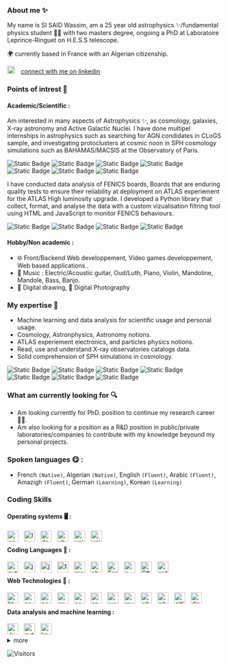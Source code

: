 ### About me ✨

My name is SI SAID Wassim, am a 25 year old astrophysics ✨/fundamental physics student 👨‍🎓 with two masters degree, ongoing a PhD at Laboratoire Leprince-Ringuet on H.E.S.S telescope.

🌍 currently based in France with an Algerian citizenship.

<a href="https://www.linkedin.com/in/wasisaid/"><img  alt="linkedin" width="18px" style="padding-right:10px" src="https://cdn.jsdelivr.net/gh/devicons/devicon/icons/linkedin/linkedin-original.svg" /></a> [connect with me on linkedin](https://www.linkedin.com/in/wasisaid/)

### Points of intrest 💫
#### Academic/Scientific :
Am interested in many aspects of Astrophysics ✨, as cosmology, galaxies, X-ray astronomy and Active Galactic Nuclei. I have done multipel internships in astrophysics such as searching for AGN condidates in CLoGS sample, and investigating protoclusters at cosmic noon in SPH cosmology simulations such as BAHAMAS/MACSIS at the Observatory of Paris.

![Static Badge](https://img.shields.io/badge/Extragalactic_astrophysics-blue) ![Static Badge](https://img.shields.io/badge/Galaxies_formation_and_evolution-blue) ![Static Badge](https://img.shields.io/badge/Galaxy_clusters-blue) ![Static Badge](https://img.shields.io/badge/X--ray_astrophysics-blue) ![Static Badge](https://img.shields.io/badge/Galaxy_formation_and_evolution-blue) ![Static Badge](https://img.shields.io/badge/Cosmology-blue) ![Static Badge](https://img.shields.io/badge/Cosmology_simulations-blue)

I have conducted data analysis of FENICS boards, Boards that are enduring quality tests to ensure their reliability at deployment on ATLAS experiement for the ATLAS High luminosity upgrade. I developed a Python library that collect, format, and analyse the data with a custom vizualisation filtring tool using HTML and JavaScript to monitor FENICS behaviours.

![Static Badge](https://img.shields.io/badge/ATLAS_experiment-blue) ![Static Badge](https://img.shields.io/badge/Large_Hadronic_Collider-blue) ![Static Badge](https://img.shields.io/badge/Particle_physics-blue) ![Static Badge](https://img.shields.io/badge/Accelerators_physics-blue)

#### Hobby/Non academic :
* 🌐 Front/Backend Web developpement, Video games developpement, Web based applications .
* 🎵 Music : Electric/Acoustic guitar, Oud/Luth, Piano, Violin, Mandoline, Mandole, Bass, Banjo.
* 🎨 Digital drawing, 📸 Digital Photography

### My expertise 🧠
* Machine learning and data analysis for scientific usage and personal usage.
* Cosmology, Astronphysics, Astronomy notions.
* ATLAS experiement electronics, and particles physics notions.
* Read, use and understand X-ray observatories catalogs data.
* Solid comprehension of SPH simulations in cosmology.

![Static Badge](https://img.shields.io/badge/Chandra--X-User-blue?labelColor=202a43&color=grey) ![Static Badge](https://img.shields.io/badge/XMM--Newton-User-blue?labelColor=643c44&color=grey) ![Static Badge](https://img.shields.io/badge/FIRST--VLA-User-blue?labelColor=003366&color=grey) ![Static Badge](https://img.shields.io/badge/AllWISE-User-blue?labelColor=f80022&color=grey) ![Static Badge](https://img.shields.io/badge/MACSIS-User-blue?labelColor=6b2c90&color=grey) ![Static Badge](https://img.shields.io/badge/BAHAMAS-User-blue?labelColor=5faacd&color=grey) ![Static Badge](https://img.shields.io/badge/CLoGS-User-blue?labelColor=f7f7f7&color=grey)


### What am currently looking for 🔍

* Am looking currently for PhD. position to continue my research career👨‍🔬.
* Am also looking for a position as a R&D position in public/private laboratories/companies to contribute with my knowledge beyound my personal projects.

### Spoken languages 😋 :
* French `(Native)`, Algerian `(Native)`, English `(Fluent)`, Arabic `(Fluent)`, Amazigh `(Fluent)`, German `(Learning)`, Korean `(Learning)`

### Coding Skills 
#### Operating systems 🖥 :
<div aligh="center">
<img  align="left" alt="windows" width="26px" style="padding-right:10px"  src="https://cdn.jsdelivr.net/gh/devicons/devicon/icons/windows8/windows8-original.svg" />
<img align="left" alt="linux" width="26px" style="padding-right:10px" src="https://cdn.jsdelivr.net/gh/devicons/devicon/icons/linux/linux-original.svg" />
<img  align="left" alt="debian" width="26px" style="padding-right:10px" src="https://cdn.jsdelivr.net/gh/devicons/devicon/icons/debian/debian-original.svg" />
<img  align="left" alt="ubuntu" width="26px" style="padding-right:10px" src="https://cdn.jsdelivr.net/gh/devicons/devicon/icons/ubuntu/ubuntu-plain.svg" />
<img  align="left" alt="unix" width="26px" style="padding-right:10px" src="https://cdn.jsdelivr.net/gh/devicons/devicon/icons/unix/unix-original.svg" />
<img align="left" alt="unix" width="26px" style="padding-right:10px" src="https://cdn.jsdelivr.net/gh/devicons/devicon/icons/bash/bash-original.svg" />
</div>
&nbsp;
&nbsp;

#### Coding Languages 💾 :
<img align="left" alt="python" width="26px" style="padding-right:10px" src="https://cdn.jsdelivr.net/gh/devicons/devicon/icons/python/python-original.svg" />
<img align="left" alt="java" width="26px" style="padding-right:10px"  src="https://cdn.jsdelivr.net/gh/devicons/devicon/icons/java/java-original.svg" />
<img  align="left" alt="javascript" width="26px" style="padding-right:10px"  src="https://cdn.jsdelivr.net/gh/devicons/devicon/icons/javascript/javascript-original.svg" />
<img  align="left" alt="typescript" width="26px" style="padding-right:10px"  src="https://cdn.jsdelivr.net/gh/devicons/devicon/icons/typescript/typescript-original.svg" />
<img align="left" alt="matlab" width="26px" style="padding-right:10px"  src="https://cdn.jsdelivr.net/gh/devicons/devicon/icons/matlab/matlab-original.svg" />
<img  align="left" alt="php" width="26px" style="padding-right:10px" src="https://cdn.jsdelivr.net/gh/devicons/devicon/icons/php/php-original.svg" />
<img align="left" alt="Fortran90" width="26px" style="padding-right:10px" src="https://upload.wikimedia.org/wikipedia/commons/b/b8/Fortran_logo.svg" />
<img align="left" alt="c++" width="26px" style="padding-right:10px" src="https://cdn.jsdelivr.net/gh/devicons/devicon/icons/cplusplus/cplusplus-original.svg" />
<img  align="left" alt="C#" width="26px" style="padding-right:10px"  src="https://cdn.jsdelivr.net/gh/devicons/devicon/icons/csharp/csharp-original.svg" />
<img align="left" alt="arduino" width="26px" style="padding-right:10px" src="https://cdn.jsdelivr.net/gh/devicons/devicon/icons/arduino/arduino-original-wordmark.svg" />

&nbsp;
&nbsp;

#### Web Technologies 💾 :
<img  align="left" alt="html" width="26px" style="padding-right:10px"  src="https://cdn.jsdelivr.net/gh/devicons/devicon/icons/html5/html5-original.svg" />
<img  align="left" alt="css" width="26px" style="padding-right:10px" src="https://cdn.jsdelivr.net/gh/devicons/devicon/icons/css3/css3-original.svg" />
<img align="left" alt="nodejs" width="26px" style="padding-right:10px" src="https://cdn.jsdelivr.net/gh/devicons/devicon/icons/nodejs/nodejs-original.svg" />
<img align="left" alt="express" width="26px" style="padding-right:10px" src="https://cdn.jsdelivr.net/gh/devicons/devicon/icons/express/express-original.svg" />
<img align="left" alt="scketio" width="26px" style="padding-right:10px"  src="https://cdn.jsdelivr.net/gh/devicons/devicon/icons/socketio/socketio-original.svg" />
<img align="left" alt="apache" width="26px" style="padding-right:10px"  src="https://cdn.jsdelivr.net/gh/devicons/devicon/icons/apache/apache-original.svg" />
<img align="left" alt="wordpress" width="26px" style="padding-right:10px" src="https://cdn.jsdelivr.net/gh/devicons/devicon/icons/wordpress/wordpress-original.svg" />
<img   align="left" alt="mysql" width="26px" style="padding-right:10px"  src="https://cdn.jsdelivr.net/gh/devicons/devicon/icons/mysql/mysql-original.svg" />
<img  align="left" alt="git" width="26px" style="padding-right:10px"  src="https://cdn.jsdelivr.net/gh/devicons/devicon/icons/git/git-original.svg" />
<img  align="left" alt="github" width="26px" style="padding-right:10px"  src="https://cdn.jsdelivr.net/gh/devicons/devicon/icons/github/github-original.svg" />
<img  align="left" alt="gitlab" width="26px" style="padding-right:10px"  src="https://cdn.jsdelivr.net/gh/devicons/devicon/icons/gitlab/gitlab-original.svg" />
<img align="left" alt="discordjs" width="26px" style="padding-right:10px" src="https://cdn.jsdelivr.net/gh/devicons/devicon/icons/discordjs/discordjs-original.svg" />

&nbsp;
&nbsp;


#### Data analysis and machine learning :
<img align="left" alt="JupyterNotebook" width="26px" style="padding-right:10px" src="https://cdn.jsdelivr.net/gh/devicons/devicon/icons/jupyter/jupyter-original-wordmark.svg" />
<img align="left" alt="pytorch" width="26px" style="padding-right:10px" src="https://cdn.jsdelivr.net/gh/devicons/devicon/icons/pytorch/pytorch-original.svg" />
<img  align="left" alt="kaggle" width="26px" style="padding-right:10px"  src="https://cdn.jsdelivr.net/gh/devicons/devicon/icons/kaggle/kaggle-original.svg" />


&nbsp;
&nbsp;


<details>
<summary>more</summary>
<h4>Other tools 💾 :</h4> 
<img  align="left" alt="Markdowns" width="26px" style="padding-right:10px" src="https://cdn.jsdelivr.net/gh/devicons/devicon/icons/markdown/markdown-original.svg" />
<img  align="left" alt="vscode" width="26px" style="padding-right:10px"  src="https://cdn.jsdelivr.net/gh/devicons/devicon/icons/vscode/vscode-original.svg" />
<img  align="left" alt="latex" width="26px" style="padding-right:10px" src="https://cdn.jsdelivr.net/gh/devicons/devicon/icons/latex/latex-original.svg" />
<img  align="left" alt="photoshop" width="26px" style="padding-right:10px"  src="https://cdn.jsdelivr.net/gh/devicons/devicon/icons/photoshop/photoshop-plain.svg" />
<img   align="left" alt="unity" width="26px" style="padding-right:10px"  src="https://cdn.jsdelivr.net/gh/devicons/devicon/icons/unity/unity-original.svg" />
<img  align="left" alt="docker" width="26px" style="padding-right:10px"  src="https://cdn.jsdelivr.net/gh/devicons/devicon/icons/docker/docker-original.svg" />
<img  align="left" alt="filezilla" width="26px" style="padding-right:10px"  src="https://cdn.jsdelivr.net/gh/devicons/devicon/icons/filezilla/filezilla-plain.svg" />
<img  align="left" alt="SSH" width="26px" style="padding-right:10px"  src="https://cdn.jsdelivr.net/gh/devicons/devicon/icons/ssh/ssh-original.svg" />
</details>

![Visitors](https://api.visitorbadge.io/api/visitors?path=https%3A%2F%2Fgithub.com%2Fwxssym&label=%20visitors&labelColor=%23d9e3f0&countColor=%23d9e3f0&style=flat)
